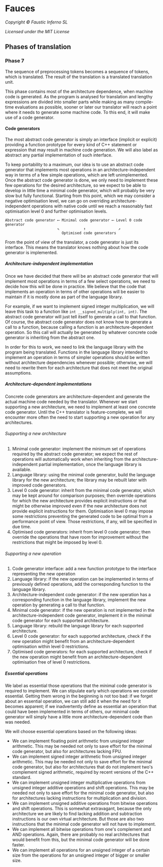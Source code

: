 # Fauces

*Copyright © Faustic Inferno SL*

*Licensed under the MIT License*

## Phases of translation

### Phase 7

The sequence of preprocessing tokens becomes a sequence of tokens, which is translated. The result of the translation is a translated translation unit.

This phase contains most of the architecture dependence, when machine code is generated. As the program is analysed for translation and lengthy expressions are divided into smaller parts while making as many compile-time evaluations as possible, sooner or later our translator will reach a point where it needs to generate some machine code. To this end, it will make use of a code generator.

#### Code generators

The most abstract code generator is simply an interface (implicit or explicit) providing a function prototype for every kind of C++ statement or expression that may result in machine code generation. We will also label as abstract any partial implementation of such interface.

To keep portability to a maximum, our idea is to use an abstract code generator that implements most operations in an architecture-independent way in terms of a few simple operations, which are left unimplemented. Once the abstract code generator is done, we only need to implement these few operations for the desired architecture, so we expect to be able to develop in little time a minimal code generator, which will probably be very slow but fully functional. Starting from this point, which we may consider a negative optimisation level, we can go on overriding architecture-independent operations with native code until we reach a reasonably fast optimisation level 0 and further optimisation levels.

    Abstract code generator ⟵ Minimal code generator ⟵ Level 0 code generator
                            ↖︎           ↑               ↗︎
                              Optimised code generators

From the point of view of the translator, a code generator is just its interface. This means the translator knows nothing about how the code generator is implemented.

##### Architecture-independent implementation

Once we have decided that there will be an abstract code generator that will implement most operations in terms of a few select operations, we need to decide how this will be done in practice. We believe that the code that implements an operation in terms of other operations will be easier to maintain if it is mostly done as part of the language library.

For example, if we want to implement signed integer multiplication, we will leave this task to a function like `int __signed_multiply(int, int)`. The abstract code generator will just tell itself to generate a call to that function. Of course, the abstract code generator does not know how to generate a call to a function, because calling a function is an architecture-dependent operation. So this call will actually be generated by whatever concrete code generator is inheriting from the abstract one.

In order for this to work, we need to link the language library with the program being translated. Functions in the language library intended to implement an operation in terms of simpler operations should be written without architecture dependencies whenever possible; otherwise, we will need to rewrite them for each architecture that does not meet the original assumptions.

##### Architecture-dependent implementations

Concrete code generators are architecture-dependent and generate the actual machine code needed by the translator. Whenever we start supporting a new architecture, we need to implement at least one concrete code generator. Until the C++ translator is feature-complete, we will encounter more often the need to start supporting a new operation for any architectures.

###### Supporting a new architecture

1. Minimal code generator: implement the minimum set of operations required by the abstract code generator; we expect the rest of operations will automatically work when inheriting from the architecture-independent partial implementation, once the language library is available.
2. Language library: using the minimal code generator, build the language library for the new architecture; the library may be rebuilt later with improved code generators.
3. Level 0 code generator: inherit from the minimal code generator, which may be kept around for comparison purposes; then override operations for which the new architecture provides explicit instructions or that might be otherwise improved even if the new architecture does not provide explicit instructions for them. Optimisation level 0 may impose some restrictions preventing the generated code to be optimal from a performance point of view. Those restrictions, if any, will be specified in due time.
4. Optimised  code generators: inherit from level 0 code generator; then override the operations that have room for improvement without the restrictions that might be imposed by level 0.

###### Supporting a new operation

1. Code generator interface: add a new function prototype to the interface representing the new operation
2. Language library: if the new operation can be implemented in terms of previously defined operations, add the corresponding function to the language library.
3. Architecture-independent code generator: if the new operation has a corresponding function in the language library, implement the new operation by generating a call to that function.
4. Minimal code generator: if the new operation is not implemented in the architecture-independent code generator, implement it in the minimal code generator for each supported architecture.
5. Language library: rebuild the language library for each supported architecture.
6. Level 0 code generator: for each supported architecture, check if the new operation might benefit from an architecture-dependent optimisation within level 0 restrictions.
7. Optimised  code generators: for each supported architecture, check if the new operation might benefit from an architecture-dependent optimisation free of level 0 restrictions.

##### Essential operations

We label as essential those operations that the minimal code generator is required to implement. We can stipulate early which operations we consider essential. Getting them wrong in the beginning is not too bad: if we forget about an essential operation, we can still add it when the need for it becomes apparent; if we inadvertently define as essential an operation that could have been implemented in terms of others, our minimal code generator will simply have a little more architecture-dependent code than was needed.

We will choose essential operations based on the following ideas:

* We can implement floating point arithmetic from unsigned integer arithmetic. This may be needed not only to save effort for the minimal code generator, but also for architectures lacking FPU.
* We can implement signed integer arithmetic from unsigned integer arithmetic. This may be needed not only to save effort for the minimal code generator, but also for architectures that do not implement two's complement signed arithmetic, required by recent versions of the C++ standard.
* We can implement unsigned integer multiplicative operations from unsigned integer additive operations and shift operations. This may be needed not only to save effort for the minimal code generator, but also for architectures lacking instructions for multiplication and division.
* We can implement unsigned additive operations from bitwise operations and shift operations. This is somewhat extravagant, because the only architecture we are likely to find lacking addition and subtraction instructions is our own virtual architecture. But those are also two instructions that the minimal code generator will not have to implement.
* We can implement all bitwise operations from one's complement and AND operations. Again, there are probably no real architectures that would benefit from this, but the minimal code generator will be done faster.
* We can implement all operations for an unsigned integer of a certain size from the operations for an unsigned integer of bigger or smaller size.

